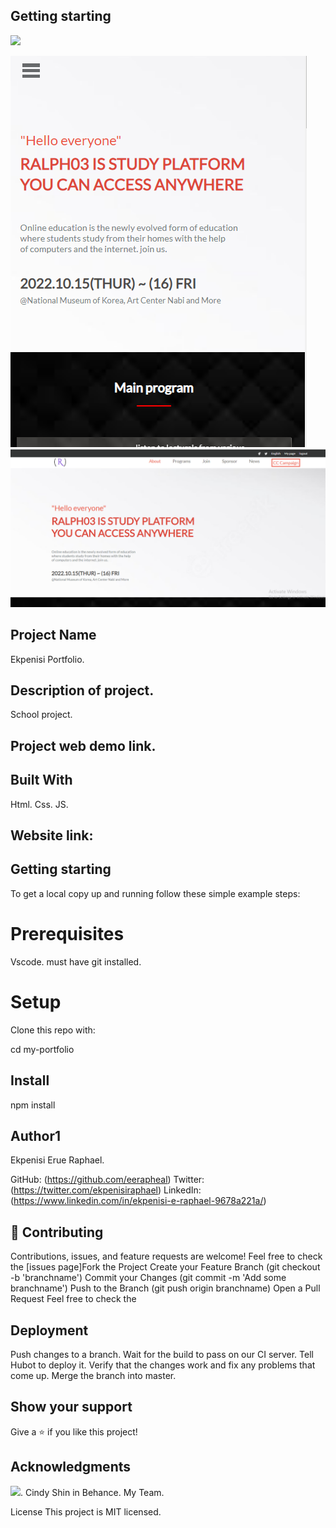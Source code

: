 ## Getting starting


![](https://img.shields.io/badge/Microverse-blueviolet)

![](./images/capstone-project-MOBILE.png)
![](./images/capstone-project-DESKTOP.png)
## Project Name
Ekpenisi Portfolio.

## Description of project.
School project.

## Project web demo link.

## Built With
Html. Css. JS.

## Website link: 

## Getting starting
To get a local copy up and running follow these simple example steps:

# Prerequisites
Vscode.
must have git installed.

# Setup
Clone this repo with:

cd my-portfolio
## Install
npm install

## Author1
Ekpenisi Erue Raphael.
 
GitHub: (https://github.com/eerapheal) 
Twitter: (https://twitter.com/ekpenisiraphael) 
LinkedIn: (https://www.linkedin.com/in/ekpenisi-e-raphael-9678a221a/)


## 🤝 Contributing
Contributions, issues, and feature requests are welcome!
Feel free to check the [issues page]Fork the Project
Create your Feature Branch (git checkout -b 'branchname')
Commit your Changes (git commit -m 'Add some branchname')
Push to the Branch (git push origin branchname)
Open a Pull Request
Feel free to check the

## Deployment
Push changes to a branch.
Wait for the build to pass on our CI server.
Tell Hubot to deploy it.
Verify that the changes work and fix any problems that come up.
Merge the branch into master.

## Show your support
Give a ⭐️ if you like this project!

## Acknowledgments
![](https://img.shields.io/badge/Microverse-blueviolet).
Cindy Shin in Behance.
My Team.

License
This project is MIT licensed.

